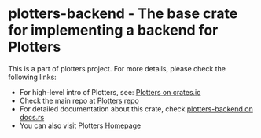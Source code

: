 # plotters-backend - The base crate for implementing a backend for Plotters

This is a part of plotters project. For more details, please check the following links:

- For high-level intro of Plotters, see: [Plotters on crates.io](https://crates.io/crates/plotters)
- Check the main repo at [Plotters repo](https://github.com/38/plotters.git)
- For detailed documentation about this crate, check [plotters-backend on docs.rs](https://docs.rs/plotters-backend/)
- You can also visit Plotters [Homepage](https://plotters-rs.github.io)
